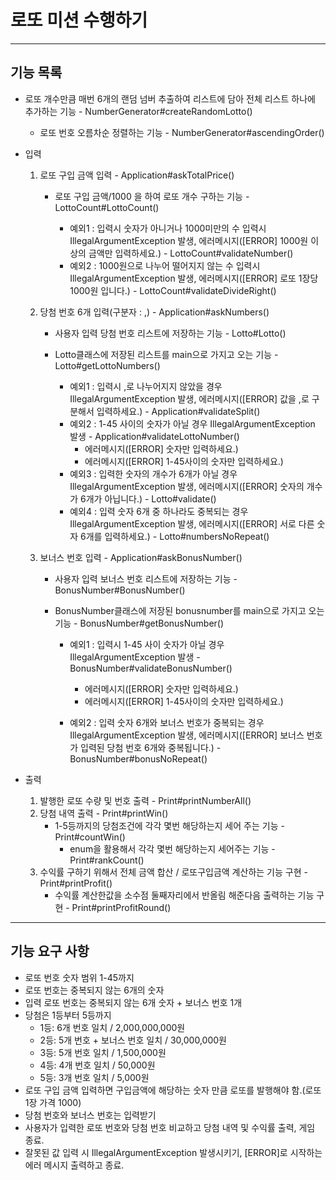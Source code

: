 # 로또 미션 수행하기

-------------
## 기능 목록
* 로또 개수만큼 매번 6개의 랜덤 넘버 추출하여 리스트에 담아 전체 리스트 하나에 추가하는 기능 - NumberGenerator#createRandomLotto()
    * 로또 번호 오름차순 정렬하는 기능 - NumberGenerator#ascendingOrder()
* 입력
    1. 로또 구입 금액 입력 - Application#askTotalPrice()
        * 로또 구입 금액/1000 을 하여 로또 개수 구하는 기능 - LottoCount#LottoCount()

            * 예외1 : 입력시 숫자가 아니거나 1000미만의 수 입력시 IllegalArgumentException 발생, 에러메시지([ERROR] 1000원 이상의 금액만 입력하세요.) - LottoCount#validateNumber()
            * 예외2 : 1000원으로 나누어 떨어지지 않는 수 입력시 IllegalArgumentException 발생, 에러메시지([ERROR] 로또 1장당 1000원 입니다.) - LottoCount#validateDivideRight()
       
    2. 당첨 번호 6개 입력(구분자 : ,) - Application#askNumbers()
        * 사용자 입력 당첨 번호 리스트에 저장하는 기능 - Lotto#Lotto()
        * Lotto클래스에 저장된 리스트를 main으로 가지고 오는 기능 - Lotto#getLottoNumbers()

            * 예외1 : 입력시 ,로 나누어지지 않았을 경우 IllegalArgumentException 발생, 에러메시지([ERROR] 값을 ,로 구분해서 입력하세요.) - Application#validateSplit()
            * 예외2 : 1-45 사이의 숫자가 아닐 경우 IllegalArgumentException 발생 - Application#validateLottoNumber()
                * 에러메시지([ERROR] 숫자만 입력하세요.) 
                * 에러메시지([ERROR] 1-45사이의 숫자만 입력하세요.) 
            * 예외3 : 입력한 숫자의 개수가 6개가 아닐 경우 IllegalArgumentException 발생, 에러메시지([ERROR] 숫자의 개수가 6개가 아닙니다.) - Lotto#validate()
            * 예외4 : 입력 숫자 6개 중 하나라도 중복되는 경우 IllegalArgumentException 발생, 에러메시지([ERROR] 서로 다른 숫자 6개를 입력하세요.) - Lotto#numbersNoRepeat()
        
    3. 보너스 번호 입력  - Application#askBonusNumber()
        * 사용자 입력 보너스 번호 리스트에 저장하는 기능 - BonusNumber#BonusNumber()
        * BonusNumber클래스에 저장된 bonusnumber를 main으로 가지고 오는 기능 - BonusNumber#getBonusNumber()

            * 예외1 : 입력시 1-45 사이 숫자가 아닐 경우 IllegalArgumentException 발생 -  BonusNumber#validateBonusNumber()
                * 에러메시지([ERROR] 숫자만 입력하세요.) 
                * 에러메시지([ERROR] 1-45사이의 숫자만 입력하세요.) 
          
            * 예외2 : 입력 숫자 6개와 보너스 번호가 중복되는 경우 IllegalArgumentException 발생, 에러메시지([ERROR] 보너스 번호가 입력된 당첨 번호 6개와 중복됩니다.) - BonusNumber#bonusNoRepeat()
       
* 출력
    1. 발행한 로또 수량 및 번호 출력 - Print#printNumberAll()
    2. 당첨 내역 출력 - Print#printWin()
        * 1-5등까지의 당첨조건에 각각 몇번 해당하는지 세어 주는 기능 - Print#countWin()
            * enum을 활용해서 각각 몇번 해당하는지 세어주는 기능 - Print#rankCount()
    3. 수익률 구하기 위해서 전체 금액 합산 / 로또구입금액 계산하는 기능 구현 - Print#printProfit()
        * 수익률 계산한값을 소수점 둘째자리에서 반올림 해준다음 출력하는 기능 구현 - Print#printProfitRound()
    

------------
## 기능 요구 사항
* 로또 번호 숫자 범위 1-45까지
* 로또 번호는 중복되지 않는 6개의 숫자
* 입력 로또 번호는 중복되지 않는 6개 숫자 + 보너스 번호 1개
* 당첨은 1등부터 5등까지
    * 1등: 6개 번호 일치 / 2,000,000,000원
    * 2등: 5개 번호 + 보너스 번호 일치 / 30,000,000원
    * 3등: 5개 번호 일치 / 1,500,000원
    * 4등: 4개 번호 일치 / 50,000원
    * 5등: 3개 번호 일치 / 5,000원
* 로또 구입 금액 입력하면 구입금액에 해당하는 숫자 만큼 로또를 발행해야 함.(로또 1장 가격 1000)
* 당첨 번호와 보너스 번호는 입력받기
* 사용자가 입력한 로또 번호와 당첨 번호 비교하고 당첨 내역 및 수익률 출력, 게임 종료.
* 잘못된 값 입력 시 IllegalArgumentException 발생시키기, [ERROR]로 시작하는 에러 메시지 출력하고 종료.